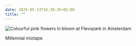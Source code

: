```yaml
---
date: 2025-05-13T16:39:35+02:00
title: ""
---
```

![Colourful pink flowers in bloom at Flevopark in Amsterdam](/img/photos/2025-05-13-16-39-10.jpeg)

Millennial mixtape